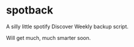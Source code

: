 # spotback

A silly little spotify Discover Weekly backup script.

Will get much, much smarter soon.